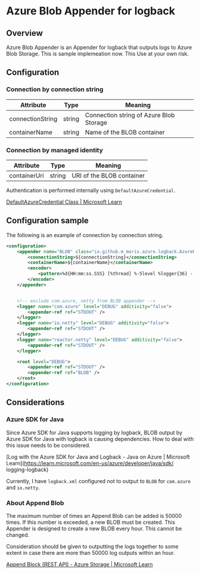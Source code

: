 # Azure Blob Appender for logback

## Overview

Azure Blob Appender is an Appender for logback that outputs logs to Azure Blob Storage.
This is sample implemeation now. This Use at your own risk.

## Configuration

### Connection by connection string

| Attribute        | Type   | Meaning                                 |
| ---------------- | ------ | --------------------------------------- |
| connectionString | string | Connection string of Azure Blob Storage |
| containerName    | string | Name of the BLOB container              |

### Connection by managed identity

| Attribute    | Type   | Meaning                   |
| ------------ | ------ | ------------------------- |
| containerUri | string | URI of the BLOB container |

Authentication is performed internally using `DefaultAzureCredential`.

[DefaultAzureCredential Class | Microsoft Learn](https://learn.microsoft.com/en-us/java/api/com.azure.identity.defaultazurecredential?view=azure-java-stable)

## Configuration sample

The following is an example of connection by connection string.

```xml
<configuration>
    <appender name="BLOB" class="io.github.m_moris.azure.logback.AzureBlobAppender">
        <connectionString>${connectionString}</connectionString>
        <containerName>${containerName}</containerName>
        <encoder>
            <pattern>%d{HH:mm:ss.SSS} [%thread] %-5level %logger{36} - %msg%n</pattern>
        </encoder>
    </appender>


    <!-- exclude com.azure, netty from BLOB appender -->
    <logger name="com.azure" level="DEBUG" additivity="false">
        <appender-ref ref="STDOUT" />
    </logger>
    <logger name="io.netty" level="DEBUG" additivity="false">
        <appender-ref ref="STDOUT" />
    </logger>
    <logger name="reactor.netty" level="DEBUG" additivity="false">
        <appender-ref ref="STDOUT" />
    </logger>

    <root level="DEBUG">
        <appender-ref ref="STDOUT" />
        <appender-ref ref="BLOB" />
    </root>
</configuration>
```

## Considerations

### Azure SDK for Java

Since Azure SDK for Java supports logging by logback, BLOB output by Azure SDK for Java with logback is causing dependencies. How to deal with this issue needs to be considered.

[Log with the Azure SDK for Java and Logback - Java on Azure | Microsoft Learn](https://learn.microsoft.com/en-us/azure/developer/java/sdk/ logging-logback)

Currently, I have `logback.xml` configured not to output to `BLOB` for `com.azure` and `io.netty`.

### About Append Blob

The maximum number of times an Append Blob can be added is 50000 times. If this number is exceeded, a new BLOB must be created. This Appender is designed to create a new BLOB every hour. This cannot be changed.

Consideration should be given to outputting the logs together to some extent in case there are more than 50000 log outputs within an hour.

[Append Block (REST API) - Azure Storage | Microsoft Learn](https://learn.microsoft.com/en-us/rest/api/storageservices/append-block?tabs=microsoft-entra-id#remarks)

